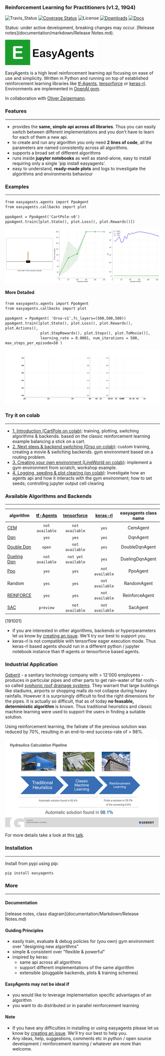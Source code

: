 ### Reinforcement Learning for Practitioners (v1.2, 19Q4)
![Travis_Status](https://travis-ci.com/christianhidber/easyagents.svg?branch=master)
[![Coverage Status](https://coveralls.io/repos/github/christianhidber/easyagents/badge.svg?branch=master)](https://coveralls.io/github/christianhidber/easyagents?branch=master)
![License](https://img.shields.io/github/license/christianhidber/easyagents)
[![Downloads](https://pepy.tech/badge/easyagents/month)](https://pepy.tech/project/easyagents/month)
[![Docs](https://img.shields.io/badge/docs-github.io-blue)](https://christianhidber.github.io/easyagents/)


Status: under active development, breaking changes may occur. [Release notes](documentation/markdown/Release Notes.md).

![EasyAgents logo](images/EazyAgentsIcon.png)

EasyAgents is a high level reinforcement learning api focusing on ease of use and simplicity.
Written in Python and running on top of established reinforcement learning libraries like
[tf-Agents](https://github.com/tensorflow/agents), 
[tensorforce](https://github.com/tensorforce/tensorforce) or 
[keras-rl](https://github.com/keras-rl/keras-rl).
Environments are implemented in [OpenAI gym](https://github.com/openai/gym). 

In collaboration with [Oliver Zeigermann](http://zeigermann.eu/). 

### Features 
---
* provides the **same, simple api across all libraries**. Thus you can easily switch between different implementations
  and you don't have to learn for each of them a new api.
* to create and run any algorithm you only need **2 lines of code**, all the parameters are named
  consistently across all algorithms.
* supports a broad set of different algorithms
* runs inside **jupyter notebooks** as well as stand-alone, easy to install requiring only a single 
  'pip install easyagents'.
* easy to understand, **ready-made plots** and logs to investigate the algorithms and environments behaviour

### Examples
---
````
from easyagents.agents import PpoAgent
from easyagents.callbacks import plot

ppoAgent = PpoAgent('CartPole-v0')
ppoAgent.train([plot.State(), plot.Loss(), plot.Rewards()])
````
![Scenario_Simple](images/Scenario_simple.png)

#### More Detailed
````
from easyagents.agents import PpoAgent
from easyagents.callbacks import plot

ppoAgent = PpoAgent( 'Orso-v1',fc_layers=(500,500,500))
ppoAgent.train([plot.State(), plot.Loss(), plot.Rewards(), plot.Actions(), 
                plot.StepRewards(), plot.Steps(), plot.ToMovie()], 
                learning_rate = 0.0001, num_iterations = 500, max_steps_per_episode=50 )
````

![Scenario_Detailed](images/Scenario_detailed.gif)

### Try it on colab
---
* [1. Introduction (CartPole on colab)](https://colab.research.google.com/github/christianhidber/easyagents/blob/master/jupyter_notebooks/easyagents_cartpole.ipynb):
   training, plotting, switching algorithms & backends. based on the classic reinforcement learning example 
   balancing a stick on a cart.
* [2. Next steps & backend switching (Orso on colab)](https://colab.research.google.com/github/christianhidber/easyagents/blob/master/jupyter_notebooks/easyagents_orso.ipynb):
  custom training, creating a movie & switching backends. gym environment based on a routing problem.
* [3. Creating your own environment (LineWorld on colab)](https://colab.research.google.com/github/christianhidber/easyagents/blob/master/jupyter_notebooks/easyagents_line.ipynb):
  implement a gym environment from scratch, workshop example.
* [4. Logging, seeding & plot clearing (on colab)](https://colab.research.google.com/github/christianhidber/easyagents/blob/master/jupyter_notebooks/easyagents_logging.ipynb): 
  Investigate how an agents api and how it interacts with the gym environment; 
  how to set seeds; controlling jupyter output cell clearing

### Available Algorithms and Backends
---

|algorithm | [tf-Agents](https://github.com/tensorflow/agents) | [tensorforce](https://github.com/tensorforce/tensorforce) | [keras-rl](https://github.com/keras-rl/keras-rl) | easyagents class name |
|----------|:---------:|:-----------:|:--------:| :---: | 
|[CEM](https://citeseerx.ist.psu.edu/viewdoc/download?doi=10.1.1.81.6579&rep=rep1&type=pdf) |`not available`  |`not available`  |`yes`  | CemAgent | 
|[Dqn](https://arxiv.org/abs/1312.5602)           |`yes`           |`yes`    |`yes`            | DqnAgent | 
|[Double Dqn](https://arxiv.org/abs/1509.06461)   |`open`          |`not available`    |`yes`  | DoubleDqnAgent|
|[Dueling Dqn](https://arxiv.org/abs/1511.06581)  | `not available`        |`not yet available`    |`yes`   | DuelingDqnAgent|
|[Ppo](https://arxiv.org/abs/1707.06347)          |`yes`           |`yes`     |`not available` | PpoAgent |
|Random                                           |`yes`           |`yes`    |`not available`  | RandomAgent |
|[REINFORCE](http://www-anw.cs.umass.edu/~barto/courses/cs687/williams92simple.pdf)  |`yes`  |`yes` |`not available`| ReinforceAgent | 
|[SAC](https://arxiv.org/abs/1801.01290)          |`preview`          |`not available`|`not available`|SacAgent|

[191001]

* if you are interested in other algorithms, backends or hyperparameters let us know by
 [creating an issue](https://github.com/christianhidber/easyagents/issues/new/choose). 
  We'll try our best to support you.
* keras-rl is not compatible with tensorflow eager execution mode.
Thus keras-rl based agents should run in a different python / jupyter notebook instance 
than  tf-agents or tensorforce based agents.


### Industrial Application

[Geberit](https://www.geberit.com/en/) - a sanitary technology company with > 12'000 employees -
produces in particular pipes and other parts to get rain-water of flat roofs - so called
[syphonic roof drainage systems](https://www.international.geberit.com/products/piping-systems-drainage/geberit-pluvia-roof-drainage/). 
They warrant that large buildings like stadiums, airports or shopping malls do not collapse during 
heavy rainfalls. 
However it is surprisingly difficult to find the right dimensions for the pipes. 
It is actually so difficult, that as of today **no feasable, deterministic algorithm** is known. 
Thus traditional heuristics and classic machine learning were used to support the users 
in finding a suitable solution.

Using reinforcement learning, the failrate of the previous solution was reduced by 70%, resulting
in an end-to-end success-rate of > 98%.

![Scenario_Simple](images/Pluvia_Small.png) 

For more details take a look at this [talk](https://www.youtube.com/watch?v=FCyZplb0ul4).


### Installation
---
Install from pypi using pip:

```python
pip install easyagents
```


### More
---
#### Documentation
[release notes, class diagram](documentation/Markdown/Release Notes.md)

#### Guiding Principles
* easily train, evaluate & debug policies for (you own) gym environment over "designing new algorithms"
* simple & consistent over "flexible & powerful"
* inspired by keras: 
    * same api across all algorithms
    * support different implementations of the same algorithm 
    * extensible (pluggable backends, plots & training schemes)   

#### EasyAgents may not be ideal if

* you would like to leverage implementation specific advantages of an algorithm
* you want to do distributed or in parallel reinforcement learning

#### Note

* If you have any difficulties in installing or using easyagents please let us know by 
  [creating an issue](https://github.com/christianhidber/easyagents/issues/new/choose).
  We'll try our best to help you.
* Any ideas, help, suggestions, comments etc in python / open source development / reinforcement learning / whatever
  are more than welcome. 
